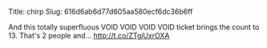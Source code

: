 Title: chirp
Slug: 616d6ab6d77d605aa580ecf6dc36b6ff

And this totally superfluous VOID VOID VOID VOID ticket brings the count to 13. That's 2 people and… <a href="http://t.co/ZTgjUxrOXA">http://t.co/ZTgjUxrOXA</a>
